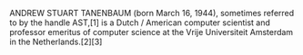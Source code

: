 ANDREW STUART TANENBAUM (born March 16, 1944), sometimes referred to by the handle AST,[1] is a Dutch / American computer scientist and professor emeritus of computer science at the Vrije Universiteit Amsterdam in the Netherlands.[2][3]
